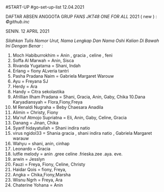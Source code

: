 #START-UP
#go-set-up-list 12.04.2021

DAFTAR ABSEN ANGGOTA GRUP *FANS JKT48 ONE FOR ALL* 2021 ( new ) : *_©github.inc_*

SENIN. 12 APRIL 2021

_Silahkan Tulis Nomor Urut, Nama Lengkap Dan Nama Oshi Kalian Di Bawah Ini Dengan Benar_ :

01. Moch Habiburrokhim = Anin , gracia , celine , feni
02. Soffa Al Marwah = Anin, Sisca
03. Rivanda Yugatama = Shani, Indah
04. Erlang = fiony ALveria tantri
05. Pasha Pradana Naim = Gabriela Margaret Warouw
06. Ayu = Freyana SJ
07. Herdy = Ara
08. Handy = Citra sekolastika
09. Afrillian Ilham Pradana = Shani, Gracia, Anin, Gaby, Chika
10.Dana Karyadiansyah = Flora,Fiony,Freya
11. M Renaldi Nugraha = Beby Chaesara Anadila
12. Alimin = Christy, Fiony
13. Ma'ruf Atmojo Supriatna = Eli, Anin, Gaby, Celine, Gracia
14. Danang = Jinan, Chika
15. Syarif hidayatullah = Shani indira natio
16. virus ngidol33 = Shania gracia , shani indira natio , Gabriela  Margaret warauw
17. Wahyu = shani, anin, cinhap
18. Leonardo = Gracia
19. lutfie melody = anin .gree  celine .frieska.zee .aya. eve.
20. arwin = Jesslyn
21. Fauzi = Freya, Fiony, Celine, Christy
22. Haidar Qois = fiony, Freya,
23. Angka = Chika,Fiony,Marsha
24. Wisnu Ngrh = Freya, Ara
25. Chaterine Yohana = Anin

